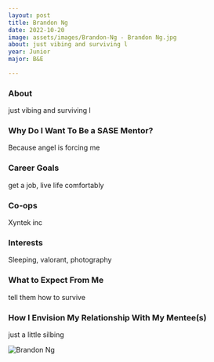 ```yaml
---
layout: post
title: Brandon Ng 
date: 2022-10-20
image: assets/images/Brandon-Ng - Brandon Ng.jpg
about: just vibing and surviving l
year: Junior
major: B&E

---
```


### About

just vibing and surviving l

### Why Do I Want To Be a SASE Mentor?

Because angel is forcing me

### Career Goals

get a job, live life comfortably

### Co-ops

Xyntek inc

### Interests

Sleeping, valorant, photography

### What to Expect From Me

tell them how to survive

### How I Envision My Relationship With My Mentee(s) 

just a little silbing

<div class="text-center my-5">
    <img src="https://sase-drexel.github.io/mentorship-2021/assets/images/Brandon-Ng.jpg" alt="Brandon Ng" class="rounded post-img" />
</div>
